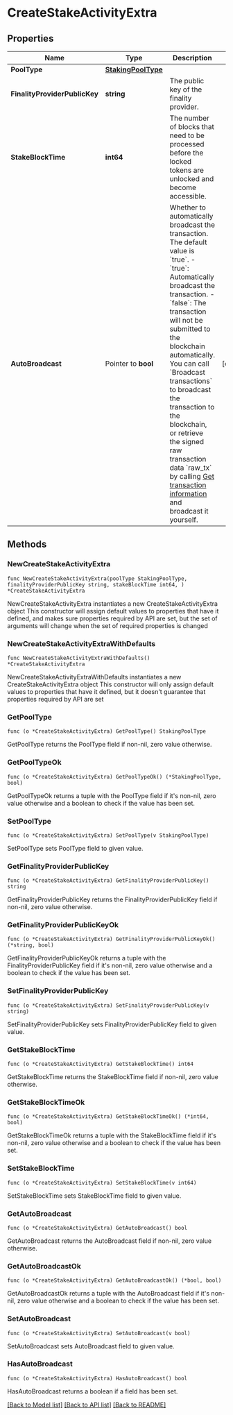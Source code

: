 # CreateStakeActivityExtra

## Properties

Name | Type | Description | Notes
------------ | ------------- | ------------- | -------------
**PoolType** | [**StakingPoolType**](StakingPoolType.md) |  | 
**FinalityProviderPublicKey** | **string** | The public key of the finality provider. | 
**StakeBlockTime** | **int64** | The number of blocks that need to be processed before the locked tokens are unlocked and become accessible. | 
**AutoBroadcast** | Pointer to **bool** | Whether to automatically broadcast the transaction. The default value is &#x60;true&#x60;.  - &#x60;true&#x60;: Automatically broadcast the transaction. - &#x60;false&#x60;: The transaction will not be submitted to the blockchain automatically. You can call &#x60;Broadcast transactions&#x60; to broadcast the transaction to the blockchain, or retrieve the signed raw transaction data &#x60;raw_tx&#x60; by calling [Get transaction information](/v2/api-references/transactions/get-transaction-information) and broadcast it yourself.  | [optional] 

## Methods

### NewCreateStakeActivityExtra

`func NewCreateStakeActivityExtra(poolType StakingPoolType, finalityProviderPublicKey string, stakeBlockTime int64, ) *CreateStakeActivityExtra`

NewCreateStakeActivityExtra instantiates a new CreateStakeActivityExtra object
This constructor will assign default values to properties that have it defined,
and makes sure properties required by API are set, but the set of arguments
will change when the set of required properties is changed

### NewCreateStakeActivityExtraWithDefaults

`func NewCreateStakeActivityExtraWithDefaults() *CreateStakeActivityExtra`

NewCreateStakeActivityExtraWithDefaults instantiates a new CreateStakeActivityExtra object
This constructor will only assign default values to properties that have it defined,
but it doesn't guarantee that properties required by API are set

### GetPoolType

`func (o *CreateStakeActivityExtra) GetPoolType() StakingPoolType`

GetPoolType returns the PoolType field if non-nil, zero value otherwise.

### GetPoolTypeOk

`func (o *CreateStakeActivityExtra) GetPoolTypeOk() (*StakingPoolType, bool)`

GetPoolTypeOk returns a tuple with the PoolType field if it's non-nil, zero value otherwise
and a boolean to check if the value has been set.

### SetPoolType

`func (o *CreateStakeActivityExtra) SetPoolType(v StakingPoolType)`

SetPoolType sets PoolType field to given value.


### GetFinalityProviderPublicKey

`func (o *CreateStakeActivityExtra) GetFinalityProviderPublicKey() string`

GetFinalityProviderPublicKey returns the FinalityProviderPublicKey field if non-nil, zero value otherwise.

### GetFinalityProviderPublicKeyOk

`func (o *CreateStakeActivityExtra) GetFinalityProviderPublicKeyOk() (*string, bool)`

GetFinalityProviderPublicKeyOk returns a tuple with the FinalityProviderPublicKey field if it's non-nil, zero value otherwise
and a boolean to check if the value has been set.

### SetFinalityProviderPublicKey

`func (o *CreateStakeActivityExtra) SetFinalityProviderPublicKey(v string)`

SetFinalityProviderPublicKey sets FinalityProviderPublicKey field to given value.


### GetStakeBlockTime

`func (o *CreateStakeActivityExtra) GetStakeBlockTime() int64`

GetStakeBlockTime returns the StakeBlockTime field if non-nil, zero value otherwise.

### GetStakeBlockTimeOk

`func (o *CreateStakeActivityExtra) GetStakeBlockTimeOk() (*int64, bool)`

GetStakeBlockTimeOk returns a tuple with the StakeBlockTime field if it's non-nil, zero value otherwise
and a boolean to check if the value has been set.

### SetStakeBlockTime

`func (o *CreateStakeActivityExtra) SetStakeBlockTime(v int64)`

SetStakeBlockTime sets StakeBlockTime field to given value.


### GetAutoBroadcast

`func (o *CreateStakeActivityExtra) GetAutoBroadcast() bool`

GetAutoBroadcast returns the AutoBroadcast field if non-nil, zero value otherwise.

### GetAutoBroadcastOk

`func (o *CreateStakeActivityExtra) GetAutoBroadcastOk() (*bool, bool)`

GetAutoBroadcastOk returns a tuple with the AutoBroadcast field if it's non-nil, zero value otherwise
and a boolean to check if the value has been set.

### SetAutoBroadcast

`func (o *CreateStakeActivityExtra) SetAutoBroadcast(v bool)`

SetAutoBroadcast sets AutoBroadcast field to given value.

### HasAutoBroadcast

`func (o *CreateStakeActivityExtra) HasAutoBroadcast() bool`

HasAutoBroadcast returns a boolean if a field has been set.


[[Back to Model list]](../README.md#documentation-for-models) [[Back to API list]](../README.md#documentation-for-api-endpoints) [[Back to README]](../README.md)



